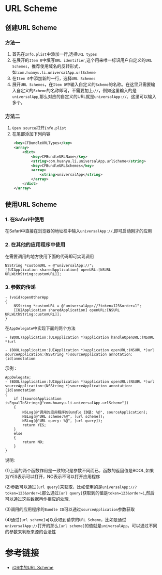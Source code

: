 # URL Scheme

## 创建URL Scheme
### 方法一
1. 首先在`Info.plist`中添加一行,选择`URL types`
2. 在展开的`Item 0`中填写`URL identifier`,这个用来唯一标识用户自定义的`URL Schemes`，推荐使用域名的反转形式，如:`com.huanyu.li.universalApp.urlScheme`
3. 在`Item 0`中添加新的一行，选择`URL Schemes`
4. 展开`URL Schemes`，在`Item 0`中输入自定义的`Scheme`的名称。在这里只需要输入自定义的`Scheme`的名称即可，不需要加上:`//`，例如这里输入的是`universalApp`,那么对应的自定义的URL就是`universalApp://`，这里可以输入多个。

### 方法二
1. `Open source`打开`Info.plist`
2. 在尾部添加下列内容

```xml
	<key>CFBundleURLTypes</key>
	<array>
		<dict>
			<key>CFBundleURLName</key>
			<string>com.huanyu.li.universalApp.urlScheme</string>
			<key>CFBundleURLSchemes</key>
			<array>
				<string>universalApp</string>
			</array>
		</dict>
	</array>
```

## 使用URL Scheme
### 1. 在Safari中使用

在Safari中直接在浏览器的地址栏中输入`universalApp://`,即可启动刚才的应用

### 2. 在其他的应用程序中使用

在需要调用的地方使用下面的代码即可实现调用

```objc
NSString *customURL = @"universalApp://";
[[UIApplication sharedApplication] openURL:[NSURL URLWithString:customURL]];
```
### 3. 参数的传递

```
- (void)openOtherApp
{
    NSString *customURL = @"universalApp://?token=123&order=1";
    [[UIApplication sharedApplication] openURL:[NSURL URLWithString:customURL]];
}
```
   
在`AppDelegate`中实现下面的两个方法

```
- (BOOL)application:(UIApplication *)application handleOpenURL:(NSURL *)url
    
- (BOOL)application:(UIApplication *)application openURL:(NSURL *)url sourceApplication:(NSString *)sourceApplication annotation:(id)annotation
```

示例：

```
AppDelegate:
- (BOOL)application:(UIApplication *)application openURL:(NSURL *)url sourceApplication:(NSString *)sourceApplication annotation:(id)annotation
{
    if ([sourceApplication isEqualToString:@"com.huanyu.li.universalApp.urlScheme"])
    {
        NSLog(@"调用的应用程序的Bundle ID是: %@", sourceApplication);
        NSLog(@"URL scheme:%@", [url scheme]);
        NSLog(@"URL query: %@", [url query]);
        return YES;
    }
    else
    {
        return NO;
    }
}
```

说明:

(1)上面的两个函数作用是一致的只是参数不同而已，函数的返回值是BOOL,如果为YES表示可以打开，NO表示不可以打开应用程序

(2)参数可以通过`[url query]`来获取，比如使用的是`universalApp://?token=123&order=1`那么通过`[url query]`获取到的值是`token=123&order=1`,然后可以通过这些数据再作相应的处理.

(3)调用的应用程序的`Bundle ID`可以通过`sourceApplication`参数获取

(4)通过`[url scheme]`可以获取到请求的`URL Scheme`，比如是通过`universalApp://`打开的那么`[url scheme]`的值就是`universalApp`。可以通过不同的参数来判断来源的合法性






# 参考链接
* [iOS中的URL Scheme](https://blog.devzeng.com/blog/ios-url-scheme.html)
